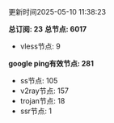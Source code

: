 更新时间2025-05-10 11:38:23

**总订阅: 23**
**总节点: 6017**
- vless节点: 9

**google ping有效节点: 281**
- ss节点: 105
- v2ray节点: 157
- trojan节点: 18
- ssr节点: 1
